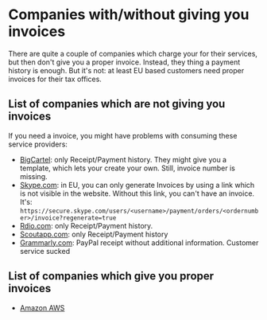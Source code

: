 # Companies with/without giving you invoices

There are quite a couple of companies which charge your for their services,
but then don't give you a proper invoice. Instead, they thing a payment history
is enough. But it's not: at least EU based customers need proper invoices
for their tax offices.

## List of companies which are not giving you invoices

If you need a invoice, you might have problems with consuming these service providers:

 - [BigCartel](http://www.bigcartel.com): only Receipt/Payment history. They might give you a template, which lets your create your own. Still, invoice number is missing.
 - [Skype.com](http://www.skype.com): in EU, you can only generate Invoices by using a link which is not visible in the website. Without this link, you can't have an invoice. It's: ```https://secure.skype.com/users/<username>/payment/orders/<ordernumber>/invoice?regenerate=true```
 - [Rdio.com](http://www.rdio.com): only Receipt/Payment history.
 - [Scoutapp.com](http://www.scoutapp.com): only Receipt/Payment history
 - [Grammarly.com](http://www.grammarly.com): PayPal receipt without additional information. Customer service sucked

## List of companies which give you proper invoices
 
- [Amazon AWS](http://aws.amazon.com)
